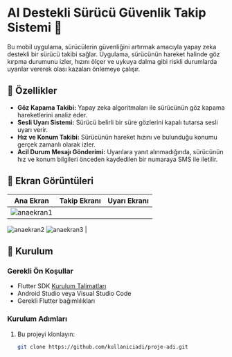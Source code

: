 # AI Destekli Sürücü Güvenlik Takip Sistemi 🚗

Bu mobil uygulama, sürücülerin güvenliğini artırmak amacıyla yapay zeka destekli bir sürücü takibi sağlar. Uygulama, sürücünün hareket halinde göz kırpma durumunu izler, hızını ölçer ve uykuya dalma gibi riskli durumlarda uyarılar vererek olası kazaları önlemeye çalışır.

## 🎯 Özellikler

- **Göz Kapama Takibi:** Yapay zeka algoritmaları ile sürücünün göz kapama hareketlerini analiz eder. 
- **Sesli Uyarı Sistemi:** Sürücü belirli bir süre gözlerini kapalı tutarsa sesli uyarı verir.
- **Hız ve Konum Takibi:** Sürücünün hareket hızını ve bulunduğu konumu gerçek zamanlı olarak izler.
- **Acil Durum Mesajı Gönderimi:** Uyarılara yanıt alınmadığında, sürücünün hız ve konum bilgileri önceden kaydedilen bir numaraya SMS ile iletilir.

## 📱 Ekran Görüntüleri

| Ana Ekran          | Takip Ekranı       | Uyarı Ekranı        |
|---------------------|--------------------|---------------------|
| ![anaekran1](https://github.com/user-attachments/assets/652b20ae-89d5-4b26-aaf5-7d1a7c645990)
![anaekran2](https://github.com/user-attachments/assets/8a113a2d-7bd2-4b43-b293-bae4e76679ad)
![anaekran3](https://github.com/user-attachments/assets/68f48a37-d77d-49c2-8cea-ec6c15f1a4f1)
|

## 🚀 Kurulum

### Gerekli Ön Koşullar
- Flutter SDK [Kurulum Talimatları](https://flutter.dev/docs/get-started/install)
- Android Studio veya Visual Studio Code
- Gerekli Flutter bağımlılıkları

### Kurulum Adımları
1. Bu projeyi klonlayın:
   ```bash
   git clone https://github.com/kullaniciadi/proje-adi.git
